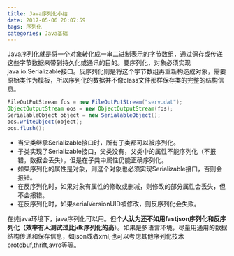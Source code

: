 ```yaml
---
title: Java序列化小结
date: 2017-05-06 20:07:59
tags: 序列化
categories: Java基础
---
```


Java序列化就是将一个对象转化成一串二进制表示的字节数组，通过保存或传递这些字节数据来带到持久化或通讯的目的。要序列化，对象必须实现java.io.Serializable接口。反序列化则是将这个字节数组再重新构造成对象，需要原始类作为模板，所以序列化的数据并不像class文件那样保存类的完整的结构信息。

```java
FileOutPutStream fos = new FileOutPutStream("serv.dat");
ObjectOutputStream oos = new ObjectOutputStream(fos);
SerialableObject object = new SerialableObject();
oos.writeObject(object);
oos.flush();
```

- 当父类继承Serializable接口时，所有子类都可以被序列化。
- 子类实现了Serializable接口，父类没有，父类中的属性不能序列化（不报错，数据会丢失），但是在子类中属性仍能正确序列化。
- 如果序列化的属性是对象，则这个对象也必须实现Serializable接口，否则会报错。
- 在反序列化时，如果对象有属性的修改或删减，则修改的部分属性会丢失，但不会报错。
- 在反序列化时，如果serialVersionUID被修改，则反序列化会失败。

在纯java环境下，java序列化可以用。但**个人认为还不如用fastjson序列化和反序列化（效率有人测试过比jdk序列化的高**）。如果是多语言环境，尽量用通用的数据结构传递和保存信息，如json或者xml,也可以考虑其他序列化技术protobuf,thrift,avro等等。